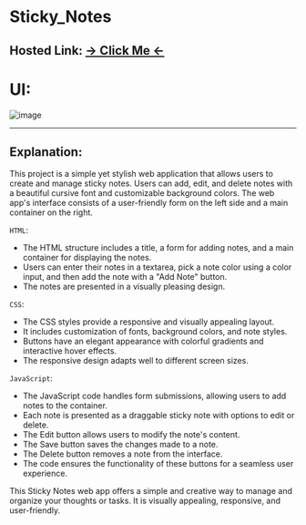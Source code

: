 # Sticky_Notes
## Hosted Link: [→ Click Me ←](https://mayankkatheriya.github.io/Sticky_Notes/)
# UI:
![image](https://github.com/Mayankkatheriya/Sticky_Notes/assets/128832286/7880236e-95d6-46a9-95ba-3c914511622c)

---
## Explanation:

This project is a simple yet stylish web application that allows users to create and manage sticky notes. Users can add, edit, and delete notes with a beautiful cursive font and customizable background colors. The web app's interface consists of a user-friendly form on the left side and a main container on the right.

`HTML`:

- The HTML structure includes a title, a form for adding notes, and a main container for displaying the notes.
- Users can enter their notes in a textarea, pick a note color using a color input, and then add the note with a "Add Note" button.
- The notes are presented in a visually pleasing design.

`CSS`:

- The CSS styles provide a responsive and visually appealing layout.
- It includes customization of fonts, background colors, and note styles.
- Buttons have an elegant appearance with colorful gradients and interactive hover effects.
- The responsive design adapts well to different screen sizes.

`JavaScript`:

* The JavaScript code handles form submissions, allowing users to add notes to the container.
* Each note is presented as a draggable sticky note with options to edit or delete.
* The Edit button allows users to modify the note's content.
* The Save button saves the changes made to a note.
* The Delete button removes a note from the interface.
* The code ensures the functionality of these buttons for a seamless user experience.

This Sticky Notes web app offers a simple and creative way to manage and organize your thoughts or tasks. It is visually appealing, responsive, and user-friendly.

